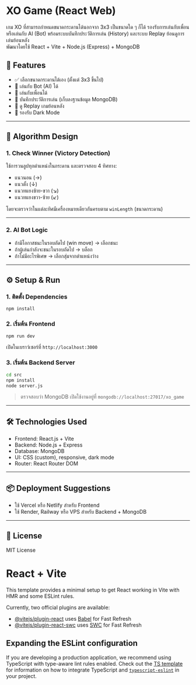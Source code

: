 # XO Game (React Web)

เกม XO ที่สามารถกำหนดขนาดกระดานได้นอกจาก 3x3 เป็นขนาดใด ๆ ก็ได้ 
รองรับการเล่นกับเพื่อนหรือเล่นกับ AI (Bot) พร้อมระบบบันทึกประวัติการเล่น (History) และระบบ Replay ย้อนดูการเล่นย้อนหลัง  
พัฒนาโดยใช้ React + Vite + Node.js (Express) + MongoDB

## 🔧 Features

- ✅ เลือกขนาดกระดานได้เอง (ตั้งแต่ 3x3 ขึ้นไป)
- 🤖 เล่นกับ Bot (AI) ได้
- 👥 เล่นกับเพื่อนได้
- 💾 บันทึกประวัติการเล่น (เก็บลงฐานข้อมูล MongoDB)
- 🎥 ดู Replay เกมย้อนหลัง
- 🌙 รองรับ Dark Mode

---

## 🧠 Algorithm Design

### 1. **Check Winner (Victory Detection)**  
ใช้การวนลูปทุกตำแหน่งในกระดาน และตรวจสอบ 4 ทิศทาง:
- แนวนอน (→)
- แนวตั้ง (↓)
- แนวทแยงซ้าย-ขวา (↘)
- แนวทแยงขวา-ซ้าย (↙)

โดยจะตรวจว่าในแต่ละทิศมีเครื่องหมายเดียวกันครบตาม `winLength` (ขนาดกระดาน)

---

### 2. **AI Bot Logic**
- ถ้ามีโอกาสชนะในรอบถัดไป (win move) → เลือกชนะ
- ถ้าผู้เล่นกำลังจะชนะในรอบถัดไป → บล็อก
- ถ้าไม่มีอะไรพิเศษ → เลือกสุ่มจากตำแหน่งว่าง

---

## ⚙️ Setup & Run

### 1. ติดตั้ง Dependencies

```bash
npm install
```

### 2. เริ่มต้น Frontend

```bash
npm run dev
```

เปิดในเบราว์เซอร์ที่ `http://localhost:3000`

### 3. เริ่มต้น Backend Server

```bash
cd src
npm install
node server.js
```

> ตรวจสอบว่า MongoDB เปิดใช้งานอยู่ที่ `mongodb://localhost:27017/xo_game`

---

## 🛠 Technologies Used

- Frontend: React.js + Vite
- Backend: Node.js + Express
- Database: MongoDB
- UI: CSS (custom), responsive, dark mode
- Router: React Router DOM

---

## 📦 Deployment Suggestions

- ใช้ Vercel หรือ Netlify สำหรับ Frontend
- ใช้ Render, Railway หรือ VPS สำหรับ Backend + MongoDB

---

## 📄 License

MIT License

# React + Vite

This template provides a minimal setup to get React working in Vite with HMR and some ESLint rules.

Currently, two official plugins are available:

- [@vitejs/plugin-react](https://github.com/vitejs/vite-plugin-react/blob/main/packages/plugin-react) uses [Babel](https://babeljs.io/) for Fast Refresh
- [@vitejs/plugin-react-swc](https://github.com/vitejs/vite-plugin-react/blob/main/packages/plugin-react-swc) uses [SWC](https://swc.rs/) for Fast Refresh

## Expanding the ESLint configuration

If you are developing a production application, we recommend using TypeScript with type-aware lint rules enabled. Check out the [TS template](https://github.com/vitejs/vite/tree/main/packages/create-vite/template-react-ts) for information on how to integrate TypeScript and [`typescript-eslint`](https://typescript-eslint.io) in your project.
